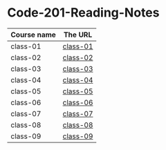 # Code-201-Reading-Notes

Course name	    |   The URL
-----------     |   -------
class-01        |  [class-01](https://github.com/shokreabozahra/Code-201-Reading-Notes/blob/main/class-01.md)
class-02        |  [class-02](class-02.md)
class-03        |  [class-03](class-03.md)
class-04        |  [class-04](class-04.md)
class-05        |  [class-05](class-05.md)
class-06        |  [class-06](class-06.md)
class-07        |  [class-07](class-07.md)
class-08        |  [class-08](class-08.md)
class-09        |  [class-09](class-09.md)